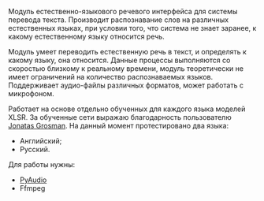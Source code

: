 Модуль естественно-языкового речевого интерфейса для системы перевода текста. Производит распознавание слов на 
различных естественных языках, при условии того, что система не знает заранее, к какому естественному языку 
относится речь.

Модуль умеет переводить естественную речь в текст, и определять к какому языку, она относится. Данные процессы 
выполняются со скоростью близкому к реальному времени, модуль теоретически не имеет ограничений на количество 
распознаваемых языков. Поддерживает аудио-файлы различных форматов, может работать с микрофоном.

Работает на основе отдельно обученных для каждого языка моделей XLSR. За обученные сети выражаю благодарность 
пользователю [Jonatas Grosman](https://github.com/jonatasgrosman). На данный момент протестировано два языка:
* Английский;
* Русский.

Для работы нужны:
* [PyAudio](https://www.lfd.uci.edu/~gohlke/pythonlibs/#pyaudio)
* Ffmpeg